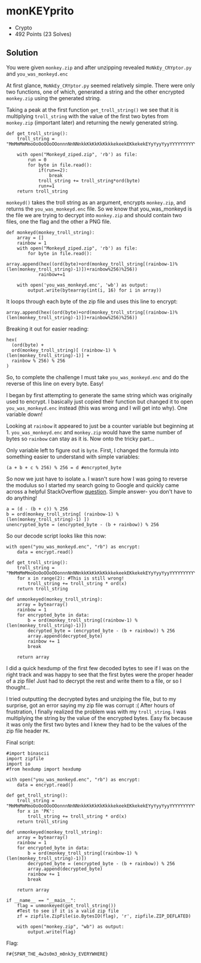 # monKEYprito
- Crypto
- 492 Points (23 Solves)

## Solution
You were given ` monkey.zip ` and after unzipping revealed ` MoNkEy_CRYptor.py ` and ` you_was_monkeyd.enc `

At first glance, ` MoNkEy_CRYptor.py ` seemed relatively simple. There were only two functions, one of which, generated a string 
and the other encrypted ` monkey.zip ` using the generated string.

Taking a peak at the first function ` get_troll_string() ` we see that it is multiplying ` troll_string ` with the value of the first 
two bytes from ` monkey.zip ` (important later) and returning the newly generated string. 
```
def get_troll_string():
	troll_string = "MmMmMmMmoOoOoOOoOOonnnNnNNnkkKkKkKkKkkkekeekEKkekekEYyYyyYyyYYYYYYYYYY!!!!!!!!!!!!222@@@@@@2XDDDDDDDD"

	with open("Monkeyd_ziped.zip", 'rb') as file:
		run = 0
		for byte in file.read():
			if(run==2):
				break
			troll_string += troll_string*ord(byte)
			run+=1
	return troll_string
```
` monkeyd() ` takes the troll string as an argument, encrypts ` monkey.zip `, and returns the ` you_was_monkeyd.enc ` file. So we 
know that you_was_monkeyd is the file we are trying to decrypt into ` monkey.zip ` and should contain two files, one the flag and the 
other a PNG file.
```
def monkeyd(monkey_troll_string):
	array = []
	rainbow = 1
	with open("Monkeyd_ziped.zip", 'rb') as file:
		for byte in file.read():
			array.append(hex((ord(byte)+ord(monkey_troll_string[(rainbow-1)%(len(monkey_troll_string)-1)])+rainbow%256)%256))
			rainbow+=1

	with open('you_was_monkeyd.enc', 'wb') as output:
		output.write(bytearray(int(i, 16) for i in array))
```
It loops through each byte of the zip file and uses this line to encrypt:
``` 
array.append(hex((ord(byte)+ord(monkey_troll_string[(rainbow-1)%(len(monkey_troll_string)-1)])+rainbow%256)%256)) 
```
Breaking it out for easier reading:
```
hex(
  (ord(byte) +
  ord(monkey_troll_string)[ (rainbow-1) % (len(monkey_troll_string)-1)] +
  rainbow % 256) % 256
)
```
So, to complete the challenge I must take ` you_was_monkeyd.enc ` and do the reverse of this line on every byte. Easy! 

I began by first attempting to generate the same string which was originally used to encrypt. I basically just copied their function
but changed it to open ` you_was_monkeyd.enc ` instead (this was wrong and I will get into why). One variable down! 

Looking at ` rainbow ` it appeared to just be a counter variable but beginning at 1. ` you_was_monkeyd.enc ` and 
` monkey.zip ` would have the same number of bytes so ` rainbow ` can stay as it is. Now onto the tricky part...

Only variable left to figure out is ` byte `. First, I changed the formula into something easier to understand with simple variables:
```
(a + b + c % 256) % 256 = d #encrypted_byte
```
So now we just have to isolate ` a `. I wasn't sure how I was going to reverse the modulus so I started my search going to Google and 
quickly came across a helpful StackOverflow [question](https://stackoverflow.com/questions/10133194/reverse-modulus-operator). Simple
answer- you don't have to do anything!
```
a = (d - (b + c)) % 256
b = ord(monkey_troll_string[ (rainbow-1) % (len(monkey_troll_string)-1) ])
unencrypted_byte = (encrypted_byte - (b + rainbow)) % 256
```
So our decode script looks like this now:
```
with open("you_was_monkeyd.enc", "rb") as encrypt:
    data = encrypt.read()

def get_troll_string():
    troll_string = "MmMmMmMmoOoOoOOoOOonnnNnNNnkkKkKkKkKkkkekeekEKkekekEYyYyyYyyYYYYYYYYYY!!!!!!!!!!!!222@@@@@@2XDDDDDDDD"
    for x in range(2): #This is still wrong!
        troll_string += troll_string * ord(x)
    return troll_string

def unmonkeyed(monkey_troll_string):
    array = bytearray() 
    rainbow = 1
    for encrypted_byte in data:
        b = ord(monkey_troll_string[(rainbow-1) % (len(monkey_troll_string)-1)])
        decrypted_byte = (encrypted_byte - (b + rainbow)) % 256 
        array.append(decrypted_byte)
        rainbow += 1
        break

    return array
```
I did a quick hexdump of the first few decoded bytes to see if I was on the right track and was happy to see that the first bytes 
were the proper header of a zip file! Just had to decrypt the rest and write them to a file, or so I thought...

I tried outputting the decrypted bytes and unziping the file, but to my surprise, got an error saying my zip file was corrupt :(
After hours of frustration, I finally realized the problem was with my ` troll_string `. I was multiplying the string by the value of
the encrypted bytes. Easy fix because it was only the first two bytes and I knew they had to be the values of the zip file header ` PK `.

Final script:
```
#import binascii
import zipfile
import io
#from hexdump import hexdump

with open("you_was_monkeyd.enc", "rb") as encrypt:
    data = encrypt.read()

def get_troll_string():
    troll_string = "MmMmMmMmoOoOoOOoOOonnnNnNNnkkKkKkKkKkkkekeekEKkekekEYyYyyYyyYYYYYYYYYY!!!!!!!!!!!!222@@@@@@2XDDDDDDDD"
    for x in 'PK':
        troll_string += troll_string * ord(x)
    return troll_string

def unmonkeyed(monkey_troll_string):
    array = bytearray() 
    rainbow = 1
    for encrypted_byte in data:
        b = ord(monkey_troll_string[(rainbow-1) % (len(monkey_troll_string)-1)])
        decrypted_byte = (encrypted_byte - (b + rainbow)) % 256 
        array.append(decrypted_byte)
        rainbow += 1
        break

    return array

if __name__ == "__main__":
    flag = unmonkeyed(get_troll_string())
    #Test to see if it is a valid zip file
    zf = zipfile.ZipFile(io.BytesIO(flag), 'r', zipfile.ZIP_DEFLATED)

    with open("monkey.zip", "wb") as output:
        output.write(flag)
```
Flag:
```
F#{SPAM_THE_4w3s0m3_m0nk3y_EVERYWHERE}
```
